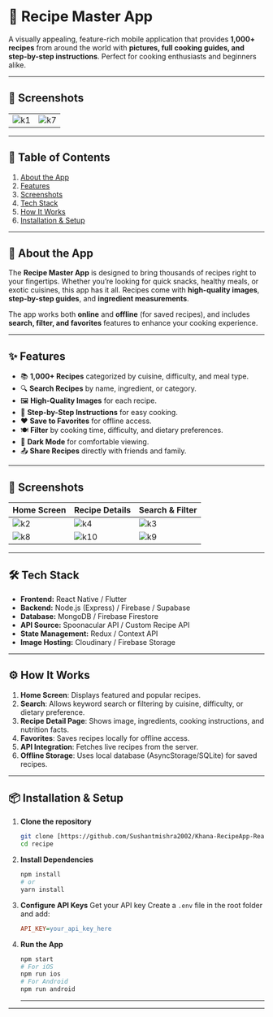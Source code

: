 # 🍲 Recipe Master App

A visually appealing, feature-rich mobile application that provides **1,000+ recipes** from around the world with **pictures, full cooking guides, and step-by-step instructions**. Perfect for cooking enthusiasts and beginners alike.

---

## 📸 Screenshots

|  |  |
|-------------|----------------|
| ![k1](https://github.com/user-attachments/assets/0a45aa4a-f074-4980-b798-5da834e27e15)| ![k7](https://github.com/user-attachments/assets/cac4ecc7-3a92-40d4-8923-cc72ab494851)|


---

## 📖 Table of Contents
1. [About the App](#about-the-app)
2. [Features](#features)
3. [Screenshots](#screenshots)
4. [Tech Stack](#tech-stack)
5. [How It Works](#how-it-works)
6. [Installation & Setup](#installation--setup)


---

## 🥘 About the App
The **Recipe Master App** is designed to bring thousands of recipes right to your fingertips. Whether you’re looking for quick snacks, healthy meals, or exotic cuisines, this app has it all. Recipes come with **high-quality images**, **step-by-step guides**, and **ingredient measurements**.

The app works both **online** and **offline** (for saved recipes), and includes **search, filter, and favorites** features to enhance your cooking experience.

---

## ✨ Features
- 📚 **1,000+ Recipes** categorized by cuisine, difficulty, and meal type.
- 🔍 **Search Recipes** by name, ingredient, or category.
- 🖼️ **High-Quality Images** for each recipe.
- 📝 **Step-by-Step Instructions** for easy cooking.
- ❤️ **Save to Favorites** for offline access.
- 🍽️ **Filter** by cooking time, difficulty, and dietary preferences.
- 🌙 **Dark Mode** for comfortable viewing.
- 📤 **Share Recipes** directly with friends and family.

---

## 📸 Screenshots
| Home Screen | Recipe Details | Search & Filter |
|-------------|---------------|-----------------|
| ![k2](https://github.com/user-attachments/assets/1e0556fa-49f4-41e9-9c28-a6ac5275f8f9)| ![k4](https://github.com/user-attachments/assets/71310d84-559f-4c9d-99b5-bfe58c458acd)| ![k3](https://github.com/user-attachments/assets/1914878d-0569-43b5-be81-0efff771fd22)
| ![k8](https://github.com/user-attachments/assets/fee50bb1-17ab-4b72-b332-a17bd01626c9)| ![k10](https://github.com/user-attachments/assets/1611d53b-c05c-4745-a4de-0277e2fbecf4)| ![k9](https://github.com/user-attachments/assets/513b44b9-a134-46ca-8b6b-aa59027f52d1) |
 
---

## 🛠 Tech Stack
- **Frontend:** React Native / Flutter
- **Backend:** Node.js (Express) / Firebase / Supabase
- **Database:** MongoDB / Firebase Firestore
- **API Source:** Spoonacular API / Custom Recipe API
- **State Management:** Redux / Context API
- **Image Hosting:** Cloudinary / Firebase Storage

---

## ⚙ How It Works
1. **Home Screen**: Displays featured and popular recipes.
2. **Search**: Allows keyword search or filtering by cuisine, difficulty, or dietary preference.
3. **Recipe Detail Page**: Shows image, ingredients, cooking instructions, and nutrition facts.
4. **Favorites**: Saves recipes locally for offline access.
5. **API Integration**: Fetches live recipes from the server.
6. **Offline Storage**: Uses local database (AsyncStorage/SQLite) for saved recipes.

---

## 📦 Installation & Setup

1.  **Clone the repository**
    ```bash
    git clone [https://github.com/Sushantmishra2002/Khana-RecipeApp-ReactNative_part2.git)
    cd recipe
    ```
 
2.  **Install Dependencies**
    ```bash
    npm install
    # or
    yarn install
    ```

3.  **Configure API Keys**
    Get your API key
    Create a `.env` file in the root folder and add:
    ```ini
    API_KEY=your_api_key_here
    ```

4.  **Run the App**
    ```bash
    npm start
    # For iOS
    npm run ios
    # For Android
    npm run android

    ```



    ----

---
